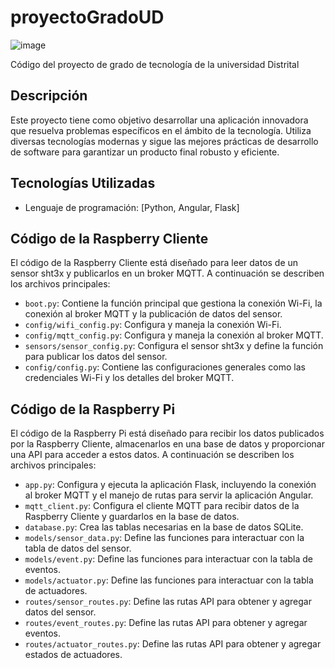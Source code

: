 # proyectoGradoUD
![image](https://github.com/user-attachments/assets/6a5322b3-7d50-4350-ae90-57fdf479fd64)

Código del proyecto de grado de tecnología de la universidad Distrital

## Descripción

Este proyecto tiene como objetivo desarrollar una aplicación innovadora que resuelva problemas específicos en el ámbito de la tecnología. Utiliza diversas tecnologías modernas y sigue las mejores prácticas de desarrollo de software para garantizar un producto final robusto y eficiente.

## Tecnologías Utilizadas
- Lenguaje de programación: [Python, Angular, Flask]

## Código de la Raspberry Cliente

El código de la Raspberry Cliente está diseñado para leer datos de un sensor sht3x y publicarlos en un broker MQTT. A continuación se describen los archivos principales:

- `boot.py`: Contiene la función principal que gestiona la conexión Wi-Fi, la conexión al broker MQTT y la publicación de datos del sensor.
- `config/wifi_config.py`: Configura y maneja la conexión Wi-Fi.
- `config/mqtt_config.py`: Configura y maneja la conexión al broker MQTT.
- `sensors/sensor_config.py`: Configura el sensor sht3x y define la función para publicar los datos del sensor.
- `config/config.py`: Contiene las configuraciones generales como las credenciales Wi-Fi y los detalles del broker MQTT.

## Código de la Raspberry Pi

El código de la Raspberry Pi está diseñado para recibir los datos publicados por la Raspberry Cliente, almacenarlos en una base de datos y proporcionar una API para acceder a estos datos. A continuación se describen los archivos principales:

- `app.py`: Configura y ejecuta la aplicación Flask, incluyendo la conexión al broker MQTT y el manejo de rutas para servir la aplicación Angular.
- `mqtt_client.py`: Configura el cliente MQTT para recibir datos de la Raspberry Cliente y guardarlos en la base de datos.
- `database.py`: Crea las tablas necesarias en la base de datos SQLite.
- `models/sensor_data.py`: Define las funciones para interactuar con la tabla de datos del sensor.
- `models/event.py`: Define las funciones para interactuar con la tabla de eventos.
- `models/actuator.py`: Define las funciones para interactuar con la tabla de actuadores.
- `routes/sensor_routes.py`: Define las rutas API para obtener y agregar datos del sensor.
- `routes/event_routes.py`: Define las rutas API para obtener y agregar eventos.
- `routes/actuator_routes.py`: Define las rutas API para obtener y agregar estados de actuadores.


